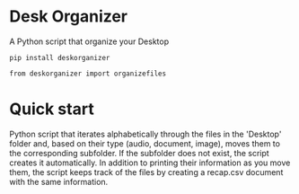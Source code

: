 # Desk Organizer

A Python script that organize your Desktop

    pip install deskorganizer

    from deskorganizer import organizefiles

# Quick start

Python script that iterates alphabetically through the files in the 'Desktop' folder and, based on their type (audio, document, image), moves them to the corresponding subfolder. 
If the subfolder does not exist, the script creates it automatically. In addition to printing their information as you move them, the script keeps track of the files by creating
a recap.csv document with the same information.
